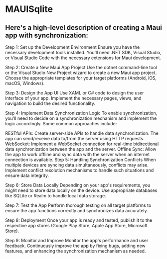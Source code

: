 # MAUISqlite

## Here's a high-level description of creating a Maui app with synchronization:

Step 1: Set up the Development Environment
Ensure you have the necessary development tools installed. You'll need .NET SDK, Visual Studio, or Visual Studio Code with the necessary extensions for Maui development.

Step 2: Create a New Maui App Project
Use the dotnet command-line tool or the Visual Studio New Project wizard to create a new Maui app project. Choose the appropriate templates for your target platforms (Android, iOS, macOS, Windows).

Step 3: Design the App UI
Use XAML or C# code to design the user interface of your app. Implement the necessary pages, views, and navigation to build the desired functionality.

Step 4: Implement Data Synchronization Logic
To enable synchronization, you'll need to decide on a synchronization mechanism and implement the logic accordingly. Some common approaches include:


RESTful APIs: Create server-side APIs to handle data synchronization. The app can send/receive data to/from the server using HTTP requests.
WebSocket: Implement a WebSocket connection for real-time bidirectional data synchronization between the app and the server.
Offline Sync: Allow the app to work offline and sync data with the server when an internet connection is available.
Step 5: Handling Synchronization Conflicts
When multiple devices are syncing data simultaneously, conflicts may arise. Implement conflict resolution mechanisms to handle such situations and ensure data integrity.

Step 6: Store Data Locally
Depending on your app's requirements, you might need to store data locally on the device. Use appropriate databases like SQLite or Realm to handle local data storage.

Step 7: Test the App
Perform thorough testing on all target platforms to ensure the app functions correctly and synchronizes data accurately.

Step 8: Deployment
Once your app is ready and tested, publish it to the respective app stores (Google Play Store, Apple App Store, Microsoft Store).

Step 9: Monitor and Improve
Monitor the app's performance and user feedback. Continuously improve the app by fixing bugs, adding new features, and enhancing the synchronization mechanism as needed.


